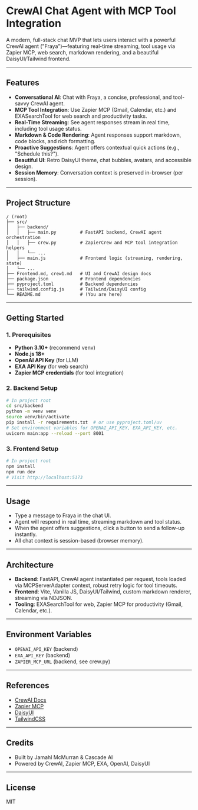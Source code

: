 # CrewAI Chat Agent with MCP Tool Integration

A modern, full-stack chat MVP that lets users interact with a powerful CrewAI agent ("Fraya")—featuring real-time streaming, tool usage via Zapier MCP, web search, markdown rendering, and a beautiful DaisyUI/Tailwind frontend.

---

## Features

- **Conversational AI**: Chat with Fraya, a concise, professional, and tool-savvy CrewAI agent.
- **MCP Tool Integration**: Use Zapier MCP (Gmail, Calendar, etc.) and EXASearchTool for web search and productivity tasks.
- **Real-Time Streaming**: See agent responses stream in real time, including tool usage status.
- **Markdown & Code Rendering**: Agent responses support markdown, code blocks, and rich formatting.
- **Proactive Suggestions**: Agent offers contextual quick actions (e.g., "Schedule this?").
- **Beautiful UI**: Retro DaisyUI theme, chat bubbles, avatars, and accessible design.
- **Session Memory**: Conversation context is preserved in-browser (per session).

---

## Project Structure

```
/ (root)
├── src/
│   ├── backend/
│   │   ├── main.py         # FastAPI backend, CrewAI agent orchestration
│   │   ├── crew.py         # ZapierCrew and MCP tool integration helpers
│   │   └── ...
│   ├── main.js             # Frontend logic (streaming, rendering, state)
│   └── ...
├── Frontend.md, crew1.md   # UI and CrewAI design docs
├── package.json            # Frontend dependencies
├── pyproject.toml          # Backend dependencies
├── tailwind.config.js      # Tailwind/DaisyUI config
└── README.md               # (You are here)
```

---

## Getting Started

### 1. Prerequisites
- **Python 3.10+** (recommend venv)
- **Node.js 18+**
- **OpenAI API Key** (for LLM)
- **EXA API Key** (for web search)
- **Zapier MCP credentials** (for tool integration)

### 2. Backend Setup
```bash
# In project root
cd src/backend
python -m venv venv
source venv/bin/activate
pip install -r requirements.txt  # or use pyproject.toml/uv
# Set environment variables for OPENAI_API_KEY, EXA_API_KEY, etc.
uvicorn main:app --reload --port 8001
```

### 3. Frontend Setup
```bash
# In project root
npm install
npm run dev
# Visit http://localhost:5173
```

---

## Usage
- Type a message to Fraya in the chat UI.
- Agent will respond in real time, streaming markdown and tool status.
- When the agent offers suggestions, click a button to send a follow-up instantly.
- All chat context is session-based (browser memory).

---

## Architecture
- **Backend**: FastAPI, CrewAI agent instantiated per request, tools loaded via MCPServerAdapter context, robust retry logic for tool timeouts.
- **Frontend**: Vite, Vanilla JS, DaisyUI/Tailwind, custom markdown renderer, streaming via NDJSON.
- **Tooling**: EXASearchTool for web, Zapier MCP for productivity (Gmail, Calendar, etc.).

---

## Environment Variables
- `OPENAI_API_KEY` (backend)
- `EXA_API_KEY` (backend)
- `ZAPIER_MCP_URL` (backend, see crew.py)

---

## References
- [CrewAI Docs](https://docs.crewai.com)
- [Zapier MCP](https://platform.zapier.com/docs/mcp/)
- [DaisyUI](https://daisyui.com/)
- [TailwindCSS](https://tailwindcss.com/)

---

## Credits
- Built by Jamahl McMurran & Cascade AI
- Powered by CrewAI, Zapier MCP, EXA, OpenAI, DaisyUI

---

## License
MIT
